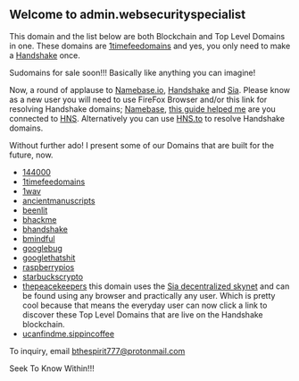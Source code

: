 ## Welcome to admin.websecurityspecialist 

This domain and the list below are both Blockchain and Top Level Domains in one. These domains are [1timefeedomains](home.1timefeedomains/) and yes, you only need to make a [Handshake](https://handshake.org/) once. 

Sudomains for sale soon!!! Basically like anything you can imagine! 

Now, a round of applause to [Namebase.io](https://namebase.io/), [Handshake](https://handshake.org/) and [Sia](https://siasky.net/).
Please know as a new user you will need to use FireFox Browser and/or this link for resolving Handshake domains; [Namebase](https://learn.namebase.io/starting-from-zero/how-to-access-handshake-site), [this guide helped me](https://medium.com/blockchannel/explore-handshake-domains-today-9b087ed77a25) are you connected to [HNS](http://labyrinthtech.xyz/hnscheck.html). 
Alternatively you can use [HNS.to](https://hns.to/) to resolve Handshake domains.

Without further ado! I present some of our Domains that are built for the future, now.
- [144000](http://redeemers.144000/)
- [1timefeedomains](http://www.home.1timefeedomains/)
- [1wav](https://soundcloud.com/bthespirit/1st-wave/)
- [ancientmanuscripts](http://home.ancientmanuscripts/)
- [beenlit](http://barron.beenlit/)
- [bhackme](http://home.bhackme/)
- [bhandshake](http://try.bhandshake/)
- [bmindful](http://herenow.bmindful/)
- [googlebug](http://home.googlebug/)
- [googlethatshit](http://home.googlethatshit/)
- [raspberrypios](http://home.raspberrypios/)
- [starbuckscrypto](http://herenow.starbuckscrypto/)
- [thepeacekeepers](https://siasky.net/hns/thepeacekeepers/) this domain uses the [Sia decentralized skynet](https://siasky.net/) and can be found using any browser and practically any user. Which is pretty cool because that means the everyday user can now click a link to discover these Top Level Domains that are live on the Handshake blockchain.
- [ucanfindme.sippincoffee](http://ucanfindme.sippincoffee)



To inquiry, email [bthespirit777@protonmail.com](https://protonmail.com/)

Seek To Know Within!!!
  
